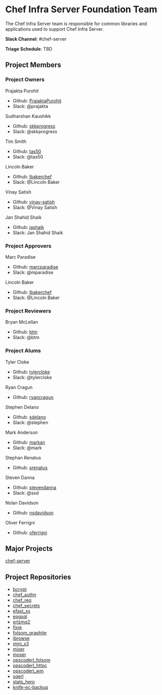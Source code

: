 # Chef Infra Server Foundation Team

The Chef Infra Server team is responsible for common libraries and applications used to support Chef Infra Server.

**Slack Channel**: #chef-server

**Triage Schedule**: TBD

## Project Members

### Project Owners

Prajakta Purohit

- Github: [PrajaktaPurohit](https://github.com/PrajaktaPurohit)
- Slack: @prajakta

Sudharshan Kaushikk

- Github: [skkprogress](https://github.com/skkprogress)
- Slack: @skkprogress

Tim Smith

- Github: [tas50](https://github.com/tas50)
- Slack: @tas50

Lincoln Baker

- Github: [lbakerchef](https://github.com/lbakerchef)
- Slack: @Lincoln Baker

Vinay Satish

- Github: [vinay-satish](https://github.com/vinay-satish)
- Slack: @Vinay Satish

Jan Shahid Shaik

- Github: [jashaik](https://github.com/jashaik)
- Slack: Jan Shahid Shaik

### Project Approvers

Marc Paradise

- Github: [marcparadise](https://github.com/marcparadise)
- Slack: @mparadise

Lincoln Baker

- Github: [lbakerchef](https://github.com/lbakerchef)
- Slack: @Lincoln Baker

### Project Reviewers

Bryan McLellan

- Github: [btm](https://github.com/btm)
- Slack: @btm

### Project Alums

Tyler Cloke

- Github: [tylercloke](https://github.com/tylercloke)
- Slack: @tylercloke

Ryan Cragun

- Github: [ryancragun](https://github.com/ryancragun)

Stephen Delano

- Github: [sdelano](https://github.com/sdelano)
- Slack: @stephen

Mark Anderson

- Github: [markan](https://github.com/markan)
- Slack: @mark

Stephan Renatus

- Github: [srenatus](https://github.com/srenatus)

Steven Danna

- Github: [stevendanna](https://github.com/stevendanna)
- Slack: @ssd

Nolan Davidson

- Github: [nsdavidson](https://github.com/nsdavidson)

Oliver Ferrigni

- Github: [oferrigni](https://github.com/oferrigni)

## Major Projects

[chef-server](https://github.com/chef/chef-server)

## Project Repositories

- [bcrypt](https://github.com/chef/erlang-bcrypt)
- [chef_authn](https://github.com/chef/chef_authn)
- [chef_req](https://github.com/chef/chef_req)
- [chef_secrets](https://github.com/chef/chef_secrets)
- [efast_xs](https://github.com/chef/efast_xs)
- [epgsql](https://github.com/chef/epgsql-1)
- [erlzmq2](https://github.com/chef/erlzmq2)
- [fixie](https://github.com/chef/fixie)
- [folsom_graphite](https://github.com/chef/folsom_graphite)
- [ibrowse](https://github.com/chef/ibrowse)
- [mini_s3](https://github.com/chef/mini_s3)
- [mixer](https://github.com/chef/mixer)
- [moser](https://github.com/chef/moser)
- [opscoderl_folsom](https://github.com/chef/opscoderl_folsom)
- [opscoderl_httpc](https://github.com/chef/opscoderl_httpc)
- [opscoderl_wm](https://github.com/chef/opscoderl_wm)
- [sqerl](https://github.com/chef/sqerl)
- [stats_hero](https://github.com/chef/stats_hero)
- [knife-ec-backup](https://github.com/chef/knife-ec-backup)